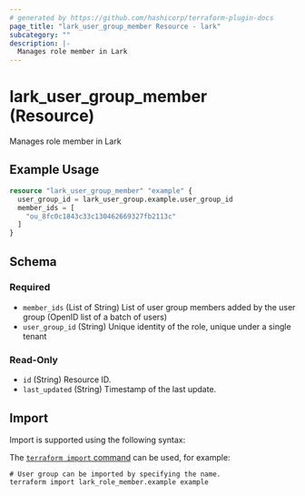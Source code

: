 ```yaml
---
# generated by https://github.com/hashicorp/terraform-plugin-docs
page_title: "lark_user_group_member Resource - lark"
subcategory: ""
description: |-
  Manages role member in Lark
---
```


# lark_user_group_member (Resource)

Manages role member in Lark

## Example Usage

```terraform
resource "lark_user_group_member" "example" {
  user_group_id = lark_user_group.example.user_group_id
  member_ids = [
    "ou_8fc0c1843c33c130462669327fb2113c"
  ]
}
```

<!-- schema generated by tfplugindocs -->
## Schema

### Required

- `member_ids` (List of String) List of user group members added by the user group (OpenID list of a batch of users)
- `user_group_id` (String) Unique identity of the role, unique under a single tenant

### Read-Only

- `id` (String) Resource ID.
- `last_updated` (String) Timestamp of the last update.

## Import

Import is supported using the following syntax:

The [`terraform import` command](https://developer.hashicorp.com/terraform/cli/commands/import) can be used, for example:

```shell
# User group can be imported by specifying the name.
terraform import lark_role_member.example example
```
